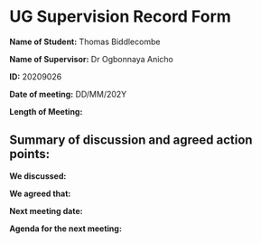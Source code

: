 # UG Supervision Record Form

**Name of Student:** Thomas Biddlecombe

**Name of Supervisor:** Dr Ogbonnaya Anicho

**ID:** 20209026

**Date of meeting:** DD/MM/202Y

**Length of Meeting:**

## Summary of discussion and agreed action points:
**We discussed:**

**We agreed that:**

**Next meeting date:**

**Agenda for the next meeting:**

